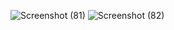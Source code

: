 
![Screenshot (81)](https://github.com/jayram0402/to-do_list/assets/147648366/52738701-aae0-4e68-a5b3-48a5f9460c4c)
![Screenshot (82)](https://github.com/jayram0402/to-do_list/assets/147648366/dfcc04e1-e81e-4e0f-a784-0bfd3263d7f7)
